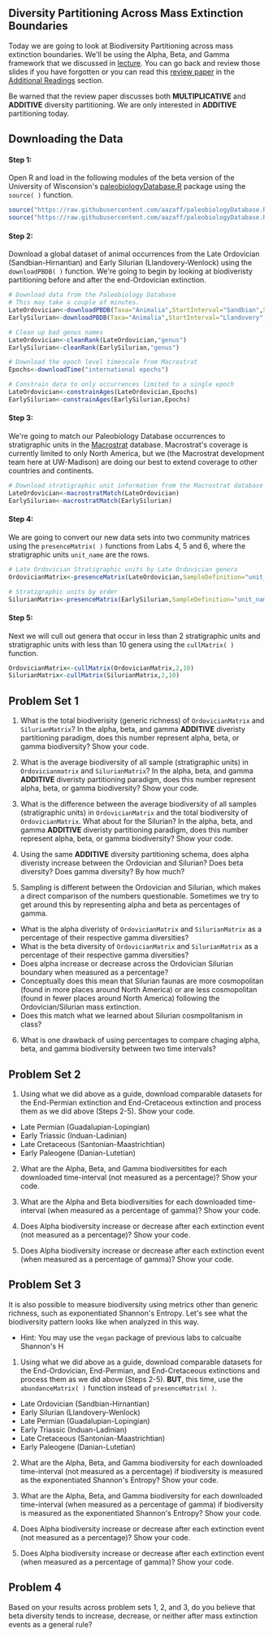 ## Diversity Partitioning Across Mass Extinction Boundaries

Today we are going to look at Biodiversity Partitioning across mass extinction boundaries. We'll be using the Alpha, Beta, and Gamma framework that we discussed in [lecture](http://teststrata.geology.wisc.edu/teachPaleobiology/LectureSlides/Ordovician03282016.pdf). You can go back and review those slides if you have forgotten or you can read this [review paper](http://teststrata.geology.wisc.edu/teachPaleobiology/AdditionalReading/AlphaBetaGamma.pdf) in the [Additional Readings](https://github.com/aazaff/teachPaleobiology/blob/master/AdditionalReading/AdditionalReading.md#a-list-of-additional-readings) section. 

Be warned that the review paper discusses both **MULTIPLICATIVE** and **ADDITIVE** diversity partitioning. We are only interested in **ADDITIVE** partitioning today.

## Downloading the Data

#### Step 1:

Open R and load in the following modules of the beta version of the University of Wisconsion's [paleobiologyDatabase.R](https://github.com/aazaff/paleobiologyDatabase.R) package using the ````source( )```` function.

````R
source("https://raw.githubusercontent.com/aazaff/paleobiologyDatabase.R/master/communityMatrix.R")
source("https://raw.githubusercontent.com/aazaff/paleobiologyDatabase.R/master/cullMatrix.R")
````

#### Step 2:

Download a global dataset of animal occurrences from the Late Ordovician (Sandbian-Hirnantian) and Early Silurian (Llandovery-Wenlock) using the ````downloadPBDB( )```` function. We're going to begin by looking at biodiveristy partitioning before and after the end-Ordovician extinction.

````R
# Download data from the Paleobiology Database
# This may take a couple of minutes.
LateOrdovician<-downloadPBDB(Taxa="Animalia",StartInterval="Sandbian",StopInterval="Hirnantian")
EarlySilurian<-downloadPBDB(Taxa="Animalia",StartInterval="Llandovery",StopInterval="Wenlock")

# Clean up bad genus names
LateOrdovician<-cleanRank(LateOrdovician,"genus")
EarlySilurian<-cleanRank(EarlySilurian,"genus")

# Download the epoch level timescale from Macrostrat
Epochs<-downloadTime("international epochs")

# Constrain data to only occurrences limited to a single epoch
LateOrdovician<-constrainAges(LateOrdovician,Epochs)
EarlySilurian<-constrainAges(EarlySilurian,Epochs)
````

#### Step 3:

We're going to match our Paleobiology Database occurrences to stratigraphic units in the [Macrostrat](https://macrostrat.org) database. Macrostrat's coverage is currently limited to only North America, but we (the Macrostrat development team here at UW-Madison) are doing our best to extend coverage to other countries and continents.

````R
# Download stratigraphic unit information from the Macrostrat database and match it to the PBDB data
LateOrdovician<-macrostratMatch(LateOrdovician)
EarlySilurian<-macrostratMatch(EarlySilurian)
````

#### Step 4:

We are going to convert our new data sets into two community matrices using the ````presenceMatrix( )```` functions from Labs 4, 5 and 6, where the stratigraphic units ````unit_name```` are the rows.

````R
# Late Ordovician Stratigraphic units by Late Ordovician genera
OrdovicianMatrix<-presenceMatrix(LateOrdovician,SampleDefinition="unit_name",TaxonRank="genus")

# Stratigraphic units by order
SilurianMatrix<-presenceMatrix(EarlySilurian,SampleDefinition="unit_name",TaxonRank="genus")
````

#### Step 5:

Next we will cull out genera that occur in less than 2 stratigraphic units and stratigraphic units with less than 10 genera using the ````cullMatrix( )```` function.

````R
OrdovicianMatrix<-cullMatrix(OrdovicianMatrix,2,10)
SilurianMatrix<-cullMatrix(SilurianMatrix,2,10)
````

## Problem Set 1

1) What is the total biodiverisity (generic richness) of ````OrdovicianMatrix```` and ````SilurianMatrix````? In the alpha, beta, and gamma **ADDITIVE** diveristy partitioning paradigm, does this number represent alpha, beta, or gamma biodiversity? Show your code.

2) What is the average biodiversity of all sample (stratigraphic units) in ````Ordovicianmatrix```` and ````SilurianMatrix````? In the alpha, beta, and gamma **ADDITIVE** diveristy partitioning paradigm, does this number represent alpha, beta, or gamma biodiversity? Show your code.

3) What is the difference between the average biodiversity of all samples (stratigraphic units) in ````OrdovicianMatrix```` and the total biodiversity of ````OrdovicianMatrix````. What about for the Silurian? In the alpha, beta, and gamma **ADDITIVE** diveristy partitioning paradigm, does this number represent alpha, beta, or gamma biodiversity? Show your code.

4) Using the same **ADDITIVE** diversity partitioning schema, does alpha diveristy increase between the Ordovician and Silurian? Does beta diversity? Does gamma diversity? By how much?

5) Sampling is different between the Ordovician and Silurian, which makes a direct comparison of the numbers questionable. Sometimes we try to get around this by representing alpha and beta as percentages of gamma.

+ What is the alpha diveristy of ````OrdovicianMatrix```` and ````SilurianMatrix```` as a percentage of their respective gamma diversities?
+ What is the beta diversity of ````OrdovicianMatrix```` and ````SilurianMatrix```` as a percentage of their respective gamma diversities?
+ Does alpha increase or decrease across the Ordovician Silurian boundary when measured as a percentage?
+ Conceptually does this mean that Silurian faunas are more cosmopolitan (found in more places around North America) or are less cosmopolitan (found in fewer places around North America) following the Ordovician/Silurian mass extinction. 
+ Does this match what we learned about Silurian cosmpolitanism in class?

6) What is one drawback of using percentages to compare chaging alpha, beta, and gamma biodiversity between two time intervals?

## Problem Set 2

1) Using what we did above as a guide, download comparable datasets for the End-Permian extinction and End-Cretaceous extinction and process them as we did above (Steps 2-5). Show your code.

+ Late Permian (Guadalupian-Lopingian)
+ Early Triassic (Induan-Ladinian)
+ Late Cretaceous (Santonian-Maastrichtian)
+ Early Paleogene (Danian-Lutetian)

2) What are the Alpha, Beta, and Gamma biodiversitites for each downloaded time-interval (not measured as a percentage)? Show your code.

3) What are the Alpha and Beta biodiversities for each downloaded time-interval (when measured as a percentage of gamma)? Show your code.

4) Does Alpha biodiversity increase or decrease after each extinction event (not measured as a percentage)? Show your code.

5) Does Alpha biodiversity increase or decrease after each extinction event (when measured as a percentage of gamma)? Show your code.

## Problem Set 3

It is also possible to measure biodiversity using metrics other than generic richness, such as exponentiated Shannon's Entropy. Let's see what the biodiversity pattern looks like when analyzed in this way.
+ Hint: You may use the ````vegan```` package of previous labs to calcualte Shannon's H

1) Using what we did above as a guide, download comparable datasets for the End-Ordovician, End-Permian, and End-Cretaceous extinctions and process them as we did above (Steps 2-5). **BUT**, this time, use the ````abundanceMatrix( )```` function instead of ````presenceMatrix( )````.

+ Late Ordovician (Sandbian-Hirnantian)
+ Early Silurian (Llandovery-Wenlock)
+ Late Permian (Guadalupian-Lopingian)
+ Early Triassic (Induan-Ladinian)
+ Late Cretaceous (Santonian-Maastrichtian)
+ Early Paleogene (Danian-Lutetian)

2) What are the Alpha, Beta, and Gamma biodiversity for each downloaded time-interval (not measured as a percentage) if biodiversity is measured as the exponentiated Shannon's Entropy? Show your code.

3) What are the Alpha, Beta, and Gamma biodiversity for each downloaded time-interval (when measured as a percentage of gamma) if biodiversity is measured as the exponentiated Shannon's Entropy? Show your code.

4) Does Alpha biodiversity increase or decrease after each extinction event (not measured as a percentage)? Show your code.

5) Does Alpha biodiversity increase or decrease after each extinction event (when measured as a percentage of gamma)? Show your code.

## Problem 4

Based on your results across problem sets 1, 2, and 3, do you believe that beta diversity tends to increase, decrease, or neither after mass extinction events as a general rule?
